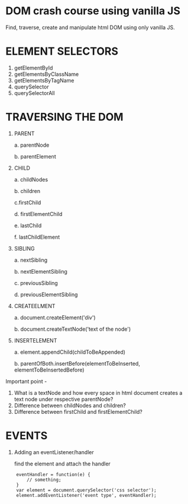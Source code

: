 # DOM crash course using vanilla JS

Find, traverse, create and manipulate html DOM using only vanilla JS.

# ELEMENT SELECTORS  

1. getElementById
2. getElementsByClassName
3. getElementsByTagName
4. querySelector
5. querySelectorAll

# TRAVERSING THE DOM

1. PARENT

    a. parentNode

    b. parentElement

2. CHILD

    a. childNodes

    b. children

    c.firstChild

    d. firstElementChild

    e. lastChild    

    f. lastChildElement

3. SIBLING

    a. nextSibling

    b. nextElementSibling

    c. previousSibling

    d. previousElementSibling

4. CREATEELMENT

    a. document.createElement('div')

    b. document.createTextNode('text of the node')

5. INSERTELEMENT

    a. element.appendChild(childToBeAppended)

    b. parentOfBoth.insertBefore(elementToBeInserted, elementToBeInsertedBefore)

Important point -

1. What is a textNode and how every space in html document creates a text node under respective parentNode?
3. Difference between childNodes and children?
2. Difference between firstChild and firstElementChild?


# EVENTS

1. Adding an eventListener/handler

    find the element and attach the handler

```
    eventHandler = function(e) {
        // something;
    }
    var element = document.querySelector('css selector');
    element.addEventListener('event type', eventHandler);

```
